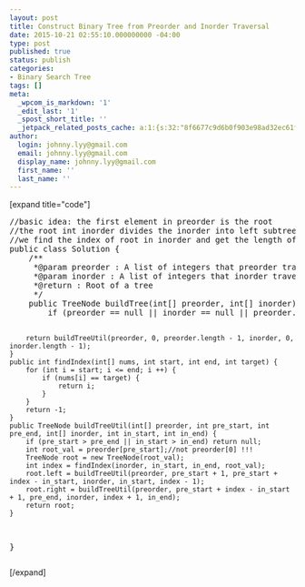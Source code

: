 ```yaml
---
layout: post
title: Construct Binary Tree from Preorder and Inorder Traversal
date: 2015-10-21 02:55:10.000000000 -04:00
type: post
published: true
status: publish
categories:
- Binary Search Tree
tags: []
meta:
  _wpcom_is_markdown: '1'
  _edit_last: '1'
  _spost_short_title: ''
  _jetpack_related_posts_cache: a:1:{s:32:"8f6677c9d6b0f903e98ad32ec61f8deb";a:2:{s:7:"expires";i:1464880773;s:7:"payload";a:3:{i:0;a:1:{s:2:"id";i:274;}i:1;a:1:{s:2:"id";i:47;}i:2;a:1:{s:2:"id";i:1234;}}}}
author:
  login: johnny.lyy@gmail.com
  email: johnny.lyy@gmail.com
  display_name: johnny.lyy@gmail.com
  first_name: ''
  last_name: ''
---
```

<p>[expand title="code"]</p>
<pre>
//basic idea: the first element in preorder is the root
//the root int inorder divides the inorder into left subtree and right subtree, which are also subtrees in preorder
//we find the index of root in inorder and get the length of left subtree, recursively get root.left
public class Solution {
    /**
     *@param preorder : A list of integers that preorder traversal of a tree
     *@param inorder : A list of integers that inorder traversal of a tree
     *@return : Root of a tree
     */
    public TreeNode buildTree(int[] preorder, int[] inorder) {
        if (preorder == null || inorder == null || preorder.length == 0 || inorder.length == 0 || preorder.length != inorder.length) return null;
        
        return buildTreeUtil(preorder, 0, preorder.length - 1, inorder, 0, inorder.length - 1);
    }
    public int findIndex(int[] nums, int start, int end, int target) {
        for (int i = start; i <= end; i ++) {
            if (nums[i] == target) {
                return i;
            } 
        }
        return -1;
    }
    public TreeNode buildTreeUtil(int[] preorder, int pre_start, int pre_end, int[] inorder, int in_start, int in_end) {
        if (pre_start > pre_end || in_start > in_end) return null;
        int root_val = preorder[pre_start];//not preorder[0] !!!
        TreeNode root = new TreeNode(root_val);
        int index = findIndex(inorder, in_start, in_end, root_val);
        root.left = buildTreeUtil(preorder, pre_start + 1, pre_start + index - in_start, inorder, in_start, index - 1);
        root.right = buildTreeUtil(preorder, pre_start + index - in_start + 1, pre_end, inorder, index + 1, in_end);
        return root;
    }
}
</pre>
<p>[/expand]</p>
